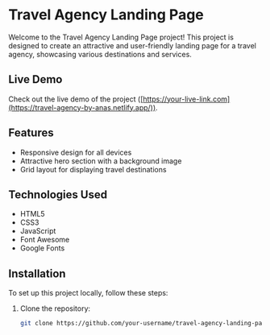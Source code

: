# Travel Agency Landing Page

Welcome to the Travel Agency Landing Page project! This project is designed to create an attractive and user-friendly landing page for a travel agency, showcasing various destinations and services.

## Live Demo

Check out the live demo of the project ([https://your-live-link.com](https://travel-agency-by-anas.netlify.app/)).



## Features

- Responsive design for all devices
- Attractive hero section with a background image
- Grid layout for displaying travel destinations



## Technologies Used

- HTML5
- CSS3
- JavaScript
- Font Awesome
- Google Fonts

## Installation

To set up this project locally, follow these steps:

1. Clone the repository:

   ```bash
   git clone https://github.com/your-username/travel-agency-landing-page.git
